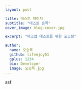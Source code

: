 ```yaml
---
layout: post

title: 테스트 페이지
subtitle: "테스트 승목"
cover_image: blog-cover.jpg

excerpt: "마크업 테스트를 위한 포스팅"

author:
  name: 오승목
  github: lifenjoy51
  gplus: 1234
  bio: Developer
  image: 오승목.jpg
---
```


asf

